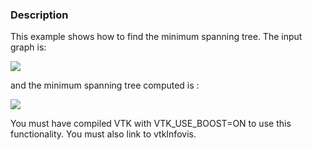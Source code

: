 ### Description
This example shows how to find the minimum spanning tree. The input graph is:

<img style="float:middle" src="http://www.vtk.org/Wiki/images/0/0b/3_vertex_fully_connected_graph.svg">


and the minimum spanning tree computed is :

<img style="float:middle" src="http://www.vtk.org/Wiki/images/d/d2/Minimum_spanning_tree.svg">


You must have compiled VTK with VTK_USE_BOOST=ON to use this functionality. You must also link to vtkInfovis.
